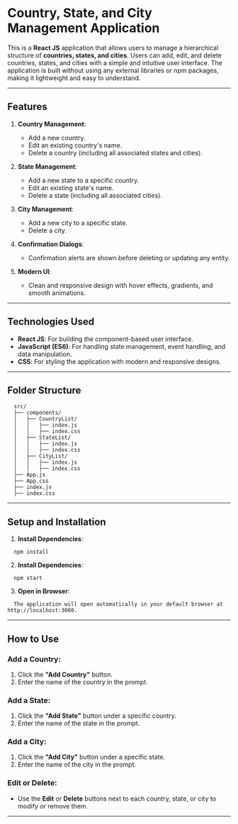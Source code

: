 # Country, State, and City Management Application


This is a **React JS** application that allows users to manage a hierarchical structure of **countries, states, and cities**. Users can add, edit, and delete countries, states, and cities with a simple and intuitive user interface. The application is built without using any external libraries or npm packages, making it lightweight and easy to understand.

---

## Features

1. **Country Management**:
   - Add a new country.
   - Edit an existing country's name.
   - Delete a country (including all associated states and cities).

2. **State Management**:
   - Add a new state to a specific country.
   - Edit an existing state's name.
   - Delete a state (including all associated cities).

3. **City Management**:
   - Add a new city to a specific state.
   - Delete a city.

4. **Confirmation Dialogs**:
   - Confirmation alerts are shown before deleting or updating any entity.

5. **Modern UI**:
   - Clean and responsive design with hover effects, gradients, and smooth animations.

---

## Technologies Used

- **React JS**: For building the component-based user interface.
- **JavaScript (ES6)**: For handling state management, event handling, and data manipulation.
- **CSS**: For styling the application with modern and responsive designs.

---

## Folder Structure
```
  src/
  ├── components/
  │   ├── CountryList/
  │   │   ├── index.js
  │   │   ├── index.css
  │   ├── StateList/
  │   │   ├── index.js
  │   │   ├── index.css
  │   ├── CityList/
  │   │   ├── index.js
  │   │   ├── index.css
  ├── App.js
  ├── App.css
  ├── index.js
  ├── index.css
```

---

## Setup and Installation

1. **Install Dependencies**:
```
  npm install
```
2. **Install Dependencies**:
```
  npm start
```
3. **Open in Browser**:
```
  The application will open automatically in your default browser at http://localhost:3000.
```

---

## How to Use

### Add a Country:
1. Click the **"Add Country"** button.
2. Enter the name of the country in the prompt.

### Add a State:
1. Click the **"Add State"** button under a specific country.
2. Enter the name of the state in the prompt.

### Add a City:
1. Click the **"Add City"** button under a specific state.
2. Enter the name of the city in the prompt.

### Edit or Delete:
- Use the **Edit** or **Delete** buttons next to each country, state, or city to modify or remove them.

---
